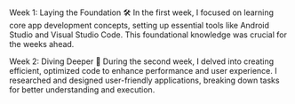 Week 1: Laying the Foundation 🛠️
In the first week, I focused on learning core app development concepts, setting up essential tools like Android Studio and Visual Studio Code. This foundational knowledge was crucial for the weeks ahead.

Week 2: Diving Deeper 🌊
During the second week, I delved into creating efficient, optimized code to enhance performance and user experience. I researched and designed user-friendly applications, breaking down tasks for better understanding and execution.

